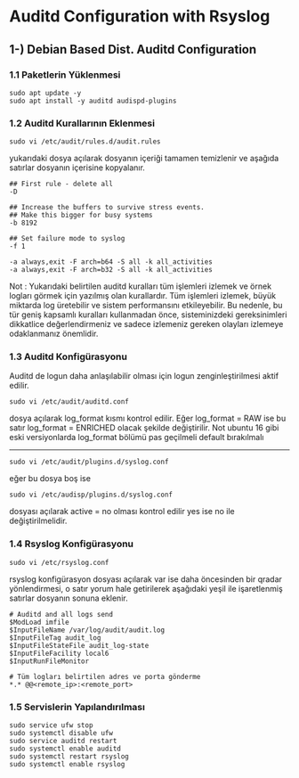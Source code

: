 # Auditd Configuration with Rsyslog

## 1-) Debian Based Dist. Auditd Configuration

### 1.1 Paketlerin Yüklenmesi

    sudo apt update -y
    sudo apt install -y auditd audispd-plugins


### 1.2 Auditd Kurallarının Eklenmesi

    sudo vi /etc/audit/rules.d/audit.rules

yukarıdaki dosya açılarak dosyanın içeriği tamamen temizlenir ve aşağıda satırlar dosyanın içerisine kopyalanır.

    ## First rule - delete all
    -D

    ## Increase the buffers to survive stress events.
    ## Make this bigger for busy systems
    -b 8192

    ## Set failure mode to syslog
    -f 1

    -a always,exit -F arch=b64 -S all -k all_activities
    -a always,exit -F arch=b32 -S all -k all_activities

Not : Yukarıdaki belirtilen auditd kuralları tüm işlemleri izlemek ve örnek logları görmek için yazılmış olan kurallardır. Tüm işlemleri izlemek, büyük miktarda log üretebilir ve sistem performansını etkileyebilir. Bu nedenle, bu tür geniş kapsamlı kuralları kullanmadan önce, sisteminizdeki gereksinimleri dikkatlice değerlendirmeniz ve sadece izlemeniz gereken olayları izlemeye odaklanmanız önemlidir.


### 1.3 Auditd Konfigürasyonu
Auditd de logun daha anlaşılabilir olması için logun zenginleştirilmesi aktif edilir.

    sudo vi /etc/audit/auditd.conf

dosya açılarak log_format kısmı kontrol edilir. 
Eğer log_format = RAW ise bu satır log_format = ENRICHED olacak şekilde değiştirilir. Not ubuntu 16 gibi eski versiyonlarda log_format bölümü pas geçilmeli default bırakılmalı

-----------------------------------------------------------------------------------

    sudo vi /etc/audit/plugins.d/syslog.conf 
eğer bu dosya boş ise

    sudo vi /etc/audisp/plugins.d/syslog.conf 

dosyası açılarak active = no olması kontrol edilir yes ise no ile değiştirilmelidir.

### 1.4 Rsyslog Konfigürasyonu

    sudo vi /etc/rsyslog.conf

rsyslog konfigürasyon dosyası açılarak var ise daha öncesinden bir qradar yönlendirmesi, o satır yorum hale getirilerek aşağıdaki yeşil ile işaretlenmiş satırlar dosyanın sonuna eklenir.

    # Auditd and all logs send
    $ModLoad imfile
    $InputFileName /var/log/audit/audit.log
    $InputFileTag audit_log
    $InputFileStateFile audit_log-state
    $InputFileFacility local6
    $InputRunFileMonitor

    # Tüm logları belirtilen adres ve porta gönderme
    *.* @@<remote_ip>:<remote_port>


### 1.5 Servislerin Yapılandırılması

    sudo service ufw stop
    sudo systemctl disable ufw
    sudo service auditd restart
    sudo systemctl enable auditd
    sudo systemctl restart rsyslog
    sudo systemctl enable rsyslog
